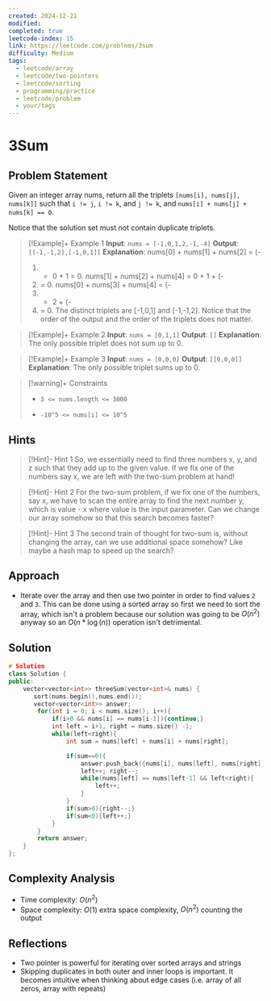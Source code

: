 ```yaml
---
created: 2024-12-21
modified: 
completed: true
leetcode-index: 15
link: https://leetcode.com/problems/3sum
difficulty: Medium
tags:
  - leetcode/array
  - leetcode/two-pointers
  - leetcode/sorting
  - programming/practice
  - leetcode/problem
  - your/tags
---
```

# 3Sum

## Problem Statement
Given an integer array nums, return all the triplets `[nums[i], nums[j], nums[k]]` such that `i != j`, `i != k`, and `j != k`, and `nums[i] + nums[j] + nums[k] == 0`.

Notice that the solution set must not contain duplicate triplets.

 

>[!Example]+ Example 1
>**Input**: `nums = [-1,0,1,2,-1,-4]`
>**Output**: `[[-1,-1,2],[-1,0,1]]`
>**Explanation**:
>nums[0] + nums[1] + nums[2] = (-
> 1) + 0 + 1 = 0. nums[1] + nums[2] + nums[4] = 0 + 1 + (-
> 1) = 0. nums[0] + nums[3] + nums[4] = (-
> 1) + 2 + (-
> 1) = 0. The distinct triplets are [-1,0,1] and [-1,-1,2]. Notice that the order of the output and the order of the triplets does not matter. 

>[!Example]+ Example 2
>**Input**: `nums = [0,1,1]`
>**Output**: `[]`
>**Explanation**:
>The only possible triplet does not sum up to 0. 

>[!Example]+ Example 3
>**Input**: `nums = [0,0,0]`
>**Output**: `[[0,0,0]]`
>**Explanation**:
>The only possible triplet sums up to 0. 

>[!warning]+ Constraints
>- `3 <= nums.length <= 3000`
>
>- `-10^5 <= nums[i] <= 10^5`
## Hints
>[!Hint]- Hint 1
>So, we essentially need to find three numbers x, y, and z such that they add up to the given value. If we fix one of the numbers say x, we are left with the two-sum problem at hand!

>[!Hint]- Hint 2
>For the two-sum problem, if we fix one of the numbers, say x, we have to scan the entire array to find the next number y, which is value - x where value is the input parameter. Can we change our array somehow so that this search becomes faster?

>[!Hint]- Hint 3
>The second train of thought for two-sum is, without changing the array, can we use additional space somehow? Like maybe a hash map to speed up the search?
## Approach

- Iterate over the array and then use two pointer in order to find values `2` and `3`. This can be done using a sorted array so first we need to sort the array, which isn't a problem because our solution was going to be $O(n^2)$ anyway so an $O(n*\log(n))$ operation isn't detrimental.
## Solution

```cpp
# Solution
class Solution {
public:
    vector<vector<int>> threeSum(vector<int>& nums) {
       sort(nums.begin(),nums.end());
       vector<vector<int>> answer;
        for(int i = 0; i < nums.size(); i++){
            if(i>0 && nums[i] == nums[i-1]){continue;}
            int left = i+1, right = nums.size() -1;
            while(left<right){
                int sum = nums[left] + nums[i] + nums[right];

                if(sum==0){
                    answer.push_back({nums[i], nums[left], nums[right]});
                    left++; right--;
                    while(nums[left] == nums[left-1] && left<right){
                        left++;
                    }
                } 
                if(sum>0){right--;}
                if(sum<0){left++;}
            }
        }
        return answer;
    }
};
```

## Complexity Analysis

- Time complexity: $O(n^2)$ 
- Space complexity: $O(1)$ extra space complexity, $O(n^2)$ counting the output

## Reflections
-  Two pointer is powerful for iterating over sorted arrays and strings
- Skipping duplicates in both outer and inner loops is important. It becomes intuitive when thinking about edge cases (i.e. array of all zeros, array with repeats)
